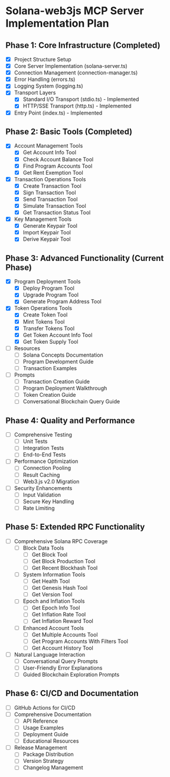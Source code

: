 # Solana-web3js MCP Server Implementation Plan

## Phase 1: Core Infrastructure (Completed)

- [x] Project Structure Setup 
- [x] Core Server Implementation (solana-server.ts)
- [x] Connection Management (connection-manager.ts)
- [x] Error Handling (errors.ts)
- [x] Logging System (logging.ts)
- [x] Transport Layers
  - [x] Standard I/O Transport (stdio.ts) - Implemented
  - [x] HTTP/SSE Transport (http.ts) - Implemented
- [x] Entry Point (index.ts) - Implemented

## Phase 2: Basic Tools (Completed)

- [x] Account Management Tools
  - [x] Get Account Info Tool
  - [x] Check Account Balance Tool
  - [x] Find Program Accounts Tool
  - [x] Get Rent Exemption Tool
- [x] Transaction Operations Tools
  - [x] Create Transaction Tool
  - [x] Sign Transaction Tool
  - [x] Send Transaction Tool
  - [x] Simulate Transaction Tool
  - [x] Get Transaction Status Tool
- [x] Key Management Tools
  - [x] Generate Keypair Tool
  - [x] Import Keypair Tool
  - [x] Derive Keypair Tool

## Phase 3: Advanced Functionality (Current Phase)

- [x] Program Deployment Tools
  - [x] Deploy Program Tool
  - [x] Upgrade Program Tool
  - [x] Generate Program Address Tool
- [x] Token Operations Tools
  - [x] Create Token Tool
  - [x] Mint Tokens Tool
  - [x] Transfer Tokens Tool
  - [x] Get Token Account Info Tool
  - [x] Get Token Supply Tool
- [ ] Resources
  - [ ] Solana Concepts Documentation
  - [ ] Program Development Guide
  - [ ] Transaction Examples
- [ ] Prompts
  - [ ] Transaction Creation Guide
  - [ ] Program Deployment Walkthrough
  - [ ] Token Creation Guide
  - [ ] Conversational Blockchain Query Guide

## Phase 4: Quality and Performance

- [ ] Comprehensive Testing
  - [ ] Unit Tests
  - [ ] Integration Tests
  - [ ] End-to-End Tests
- [ ] Performance Optimization
  - [ ] Connection Pooling
  - [ ] Result Caching
  - [ ] Web3.js v2.0 Migration
- [ ] Security Enhancements
  - [ ] Input Validation
  - [ ] Secure Key Handling
  - [ ] Rate Limiting

## Phase 5: Extended RPC Functionality

- [ ] Comprehensive Solana RPC Coverage
  - [ ] Block Data Tools
    - [ ] Get Block Tool
    - [ ] Get Block Production Tool
    - [ ] Get Recent Blockhash Tool
  - [ ] System Information Tools
    - [ ] Get Health Tool
    - [ ] Get Genesis Hash Tool
    - [ ] Get Version Tool
  - [ ] Epoch and Inflation Tools
    - [ ] Get Epoch Info Tool
    - [ ] Get Inflation Rate Tool
    - [ ] Get Inflation Reward Tool
  - [ ] Enhanced Account Tools
    - [ ] Get Multiple Accounts Tool
    - [ ] Get Program Accounts With Filters Tool
    - [ ] Get Account History Tool
- [ ] Natural Language Interaction
  - [ ] Conversational Query Prompts
  - [ ] User-Friendly Error Explanations
  - [ ] Guided Blockchain Exploration Prompts

## Phase 6: CI/CD and Documentation

- [ ] GitHub Actions for CI/CD
- [ ] Comprehensive Documentation
  - [ ] API Reference
  - [ ] Usage Examples
  - [ ] Deployment Guide
  - [ ] Educational Resources
- [ ] Release Management
  - [ ] Package Distribution
  - [ ] Version Strategy
  - [ ] Changelog Management